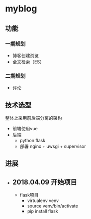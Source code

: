# myblog

## 功能

### 一期规划
- 博客创建浏览
- 全文检索（ES）

### 二期规划
- 评论

## 技术选型

整体上采用前后端分离的架构

- 前端使用vue
- 后端
    - python flask
    - 部署 nginx + uwsgi + supervisor


## 进展
+ 2018.04.09 开始项目
    - 
    - flask项目 
        - virtualenv venv
        -  source venv/bin/activate
        -  pip install flask